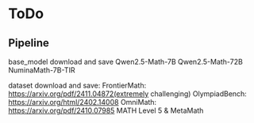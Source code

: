 # ToDo

## Pipeline

base_model download and save
    Qwen2.5-Math-7B
    Qwen2.5-Math-72B
    NuminaMath-7B-TIR

dataset download and save:
    FrontierMath: https://arxiv.org/pdf/2411.04872(extremely challenging)
    OlympiadBench: https://arxiv.org/html/2402.14008
    OmniMath: https://arxiv.org/pdf/2410.07985
    MATH Level 5 & MetaMath